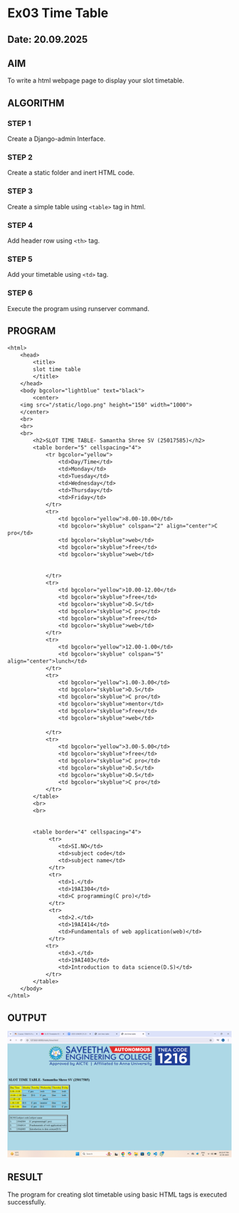 # Ex03 Time Table
## Date: 20.09.2025

## AIM
To write a html webpage page to display your slot timetable.

## ALGORITHM
### STEP 1
Create a Django-admin Interface.

### STEP 2
Create a static folder and inert HTML code.

### STEP 3
Create a simple table using ```<table>``` tag in html.

### STEP 4
Add header row using ```<th>``` tag.

### STEP 5
Add your timetable using ```<td>``` tag.

### STEP 6
Execute the program using runserver command.

## PROGRAM
```
<html>
    <head>
        <title>
        slot time table
        </title>
    </head>
    <body bgcolor="lightblue" text="black">
        <center>
    <img src="/static/logo.png" height="150" width="1000">  
    </center>
    <br>
    <br>
    <br>
        <h2>SLOT TIME TABLE- Samantha Shree SV (25017585)</h2>
        <table border="5" cellspacing="4">
            <tr bgcolor="yellow">
                <td>Day/Time</td>
                <td>Monday</td>
                <td>Tuesday</td>
                <td>Wednesday</td>
                <td>Thursday</td>
                <td>Friday</td>
            </tr>
            <tr>
                <td bgcolor="yellow">8.00-10.00</td>
                <td bgcolor="skyblue" colspan="2" align="center">C pro</td> 
                <td bgcolor="skyblue">web</td>
                <td bgcolor="skyblue">free</td>
                <td bgcolor="skyblue">web</td>
                
            
            </tr>
            <tr>
                <td bgcolor="yellow">10.00-12.00</td>
                <td bgcolor="skyblue">free</td>
                <td bgcolor="skyblue">D.S</td>
                <td bgcolor="skyblue">C pro</td>
                <td bgcolor="skyblue">free</td>
                <td bgcolor="skyblue">web</td>
            </tr>
            <tr>
                <td bgcolor="yellow">12.00-1.00</td>
                <td bgcolor="skyblue" colspan="5" align="center">lunch</td>
            </tr>
            <tr>
                <td bgcolor="yellow">1.00-3.00</td>
                <td bgcolor="skyblue">D.S</td>
                <td bgcolor="skyblue">C pro</td>
                <td bgcolor="skyblue">mentor</td>
                <td bgcolor="skyblue">free</td>
                <td bgcolor="skyblue">web</td>
                
            </tr>
            <tr>
                <td bgcolor="yellow">3.00-5.00</td>
                <td bgcolor="skyblue">free</td>
                <td bgcolor="skyblue">C pro</td>
                <td bgcolor="skyblue">D.S</td>
                <td bgcolor="skyblue">D.S</td>
                <td bgcolor="skyblue">C pro</td>
            </tr>
        </table>
        <br>
        <br>


        <table border="4" cellspacing="4">
             <tr>
                <td>SI.NO</td>
                <td>subject code</td>
                <td>subject name</td>
             </tr>
             <tr>
                <td>1.</td>
                <td>19AI304</td>
                <td>C programming(C pro)</td>
             </tr>
             <tr>
                <td>2.</td>
                <td>19AI414</td>
                <td>Fundamentals of web application(web)</td>
             </tr>
            <tr>
                <td>3.</td>
                <td>19AI403</td>
                <td>Introduction to data science(D.S)</td>
            </tr>
        </table>
    </body>
</html>
 ```       
## OUTPUT
![alt text](<Screenshot (32)-1.png>)
                
              
## RESULT
The program for creating slot timetable using basic HTML tags is executed successfully.
